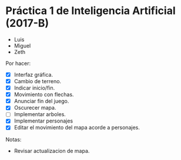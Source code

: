 # Práctica 1 de Inteligencia Artificial (2017-B)
- Luis
- Miguel
- Zeth

Por hacer:
- [x] Interfaz gráfica.
- [x] Cambio de terreno.
- [x] Indicar inicio/fin.
- [x] Movimiento con flechas.
- [x] Anunciar fin del juego.
- [x] Oscurecer mapa.
- [ ] Implementar arboles.
- [x] Implementar personajes
- [x] Editar el movimiento del mapa acorde a personajes.

Notas:
- Revisar actualizacion de mapa.

